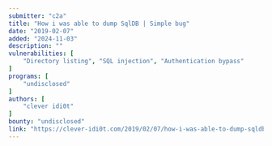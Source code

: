 ```yaml
---
submitter: "c2a"
title: "How i was able to dump SqlDB | Simple bug"
date: "2019-02-07"
added: "2024-11-03"
description: ""
vulnerabilities: [
    "Directory listing", "SQL injection", "Authentication bypass"
]
programs: [
    "undisclosed"
]
authors: [
    "clever idi0t"
]
bounty: "undisclosed"
link: "https://clever-idi0t.com/2019/02/07/how-i-was-able-to-dump-sqldb-simple-bug/"
---
```




